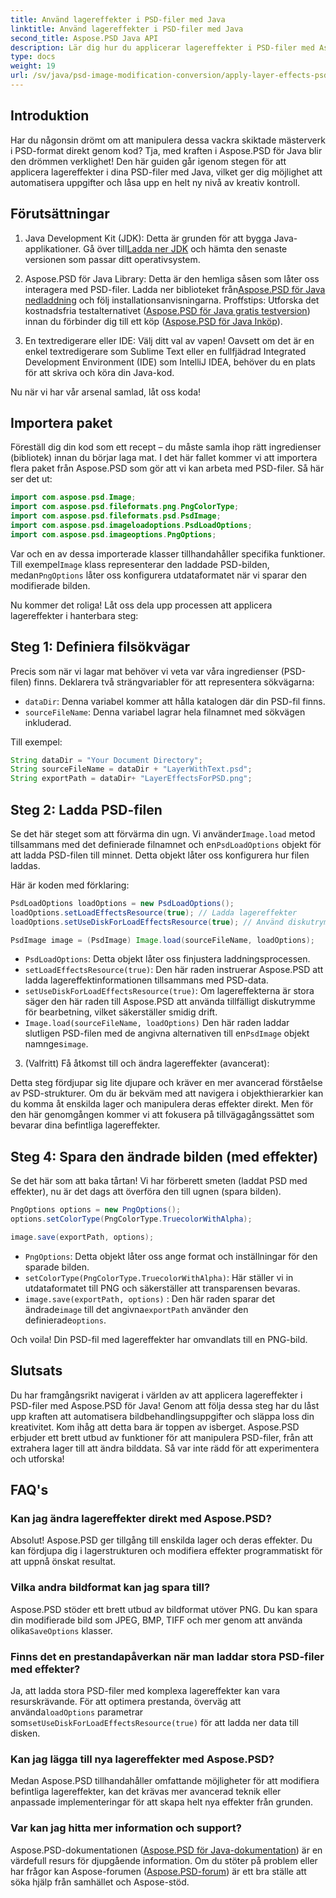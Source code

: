 ```yaml
---
title: Använd lagereffekter i PSD-filer med Java
linktitle: Använd lagereffekter i PSD-filer med Java
second_title: Aspose.PSD Java API
description: Lär dig hur du applicerar lagereffekter i PSD-filer med Aspose.PSD för Java. Den här handledningen täcker in att ladda PSDer, komma åt lager och spara den modifierade bilden.
type: docs
weight: 19
url: /sv/java/psd-image-modification-conversion/apply-layer-effects-psd-files/
---
```

## Introduktion

Har du någonsin drömt om att manipulera dessa vackra skiktade mästerverk i PSD-format direkt genom kod? Tja, med kraften i Aspose.PSD för Java blir den drömmen verklighet! Den här guiden går igenom stegen för att applicera lagereffekter i dina PSD-filer med Java, vilket ger dig möjlighet att automatisera uppgifter och låsa upp en helt ny nivå av kreativ kontroll. 

## Förutsättningar

1.  Java Development Kit (JDK): Detta är grunden för att bygga Java-applikationer. Gå över till[Ladda ner JDK](https://www.oracle.com/java/technologies/javase/downloads/) och hämta den senaste versionen som passar ditt operativsystem.

2.  Aspose.PSD för Java Library: Detta är den hemliga såsen som låter oss interagera med PSD-filer. Ladda ner biblioteket från[Aspose.PSD för Java nedladdning](https://releases.aspose.com/psd/java/) och följ installationsanvisningarna. Proffstips: Utforska det kostnadsfria testalternativet ([Aspose.PSD för Java gratis testversion](https://releases.aspose.com/)) innan du förbinder dig till ett köp ([Aspose.PSD för Java Inköp](https://purchase.aspose.com/buy)).

3. En textredigerare eller IDE: Välj ditt val av vapen! Oavsett om det är en enkel textredigerare som Sublime Text eller en fullfjädrad Integrated Development Environment (IDE) som IntelliJ IDEA, behöver du en plats för att skriva och köra din Java-kod.

Nu när vi har vår arsenal samlad, låt oss koda!

## Importera paket

Föreställ dig din kod som ett recept – du måste samla ihop rätt ingredienser (bibliotek) innan du börjar laga mat. I det här fallet kommer vi att importera flera paket från Aspose.PSD som gör att vi kan arbeta med PSD-filer. Så här ser det ut:

```java
import com.aspose.psd.Image;
import com.aspose.psd.fileformats.png.PngColorType;
import com.aspose.psd.fileformats.psd.PsdImage;
import com.aspose.psd.imageloadoptions.PsdLoadOptions;
import com.aspose.psd.imageoptions.PngOptions;
```

 Var och en av dessa importerade klasser tillhandahåller specifika funktioner. Till exempel`Image` klass representerar den laddade PSD-bilden, medan`PngOptions` låter oss konfigurera utdataformatet när vi sparar den modifierade bilden.

Nu kommer det roliga! Låt oss dela upp processen att applicera lagereffekter i hanterbara steg:

## Steg 1: Definiera filsökvägar

Precis som när vi lagar mat behöver vi veta var våra ingredienser (PSD-filen) finns. Deklarera två strängvariabler för att representera sökvägarna:

- `dataDir`: Denna variabel kommer att hålla katalogen där din PSD-fil finns. 
- `sourceFileName`: Denna variabel lagrar hela filnamnet med sökvägen inkluderad.

Till exempel:

```java
String dataDir = "Your Document Directory";
String sourceFileName = dataDir + "LayerWithText.psd";
String exportPath = dataDir+ "LayerEffectsForPSD.png";
```

## Steg 2: Ladda PSD-filen

 Se det här steget som att förvärma din ugn. Vi använder`Image.load` metod tillsammans med det definierade filnamnet och en`PsdLoadOptions` objekt för att ladda PSD-filen till minnet. Detta objekt låter oss konfigurera hur filen laddas.

Här är koden med förklaring:

```java
PsdLoadOptions loadOptions = new PsdLoadOptions();
loadOptions.setLoadEffectsResource(true); // Ladda lagereffekter
loadOptions.setUseDiskForLoadEffectsResource(true); // Använd diskutrymme för stora effekter

PsdImage image = (PsdImage) Image.load(sourceFileName, loadOptions);
```

- `PsdLoadOptions`: Detta objekt låter oss finjustera laddningsprocessen.
- `setLoadEffectsResource(true)`: Den här raden instruerar Aspose.PSD att ladda lagereffektinformationen tillsammans med PSD-data. 
- `setUseDiskForLoadEffectsResource(true)`: Om lagereffekterna är stora säger den här raden till Aspose.PSD att använda tillfälligt diskutrymme för bearbetning, vilket säkerställer smidig drift.
- `Image.load(sourceFileName, loadOptions)` Den här raden laddar slutligen PSD-filen med de angivna alternativen till en`PsdImage` objekt namnges`image`.

3. (Valfritt) Få åtkomst till och ändra lagereffekter (avancerat):

Detta steg fördjupar sig lite djupare och kräver en mer avancerad förståelse av PSD-strukturer. Om du är bekväm med att navigera i objekthierarkier kan du komma åt enskilda lager och manipulera deras effekter direkt. Men för den här genomgången kommer vi att fokusera på tillvägagångssättet som bevarar dina befintliga lagereffekter.
## Steg 4: Spara den ändrade bilden (med effekter)

Se det här som att baka tårtan! Vi har förberett smeten (laddat PSD med effekter), nu är det dags att överföra den till ugnen (spara bilden). 

```java
PngOptions options = new PngOptions();
options.setColorType(PngColorType.TruecolorWithAlpha);

image.save(exportPath, options);
```

- `PngOptions`: Detta objekt låter oss ange format och inställningar för den sparade bilden.
- `setColorType(PngColorType.TruecolorWithAlpha)`: Här ställer vi in utdataformatet till PNG och säkerställer att transparensen bevaras.
- `image.save(exportPath, options)` : Den här raden sparar det ändrade`image` till det angivna`exportPath` använder den definierade`options`.

Och voila! Din PSD-fil med lagereffekter har omvandlats till en PNG-bild.

## Slutsats

Du har framgångsrikt navigerat i världen av att applicera lagereffekter i PSD-filer med Aspose.PSD för Java! Genom att följa dessa steg har du låst upp kraften att automatisera bildbehandlingsuppgifter och släppa loss din kreativitet. Kom ihåg att detta bara är toppen av isberget. Aspose.PSD erbjuder ett brett utbud av funktioner för att manipulera PSD-filer, från att extrahera lager till att ändra bilddata. Så var inte rädd för att experimentera och utforska!

## FAQ's

### Kan jag ändra lagereffekter direkt med Aspose.PSD?
Absolut! Aspose.PSD ger tillgång till enskilda lager och deras effekter. Du kan fördjupa dig i lagerstrukturen och modifiera effekter programmatiskt för att uppnå önskat resultat. 

### Vilka andra bildformat kan jag spara till?
 Aspose.PSD stöder ett brett utbud av bildformat utöver PNG. Du kan spara din modifierade bild som JPEG, BMP, TIFF och mer genom att använda olika`SaveOptions` klasser.

### Finns det en prestandapåverkan när man laddar stora PSD-filer med effekter?
 Ja, att ladda stora PSD-filer med komplexa lagereffekter kan vara resurskrävande. För att optimera prestanda, överväg att använda`loadOptions` parametrar som`setUseDiskForLoadEffectsResource(true)` för att ladda ner data till disken.

### Kan jag lägga till nya lagereffekter med Aspose.PSD?
Medan Aspose.PSD tillhandahåller omfattande möjligheter för att modifiera befintliga lagereffekter, kan det krävas mer avancerad teknik eller anpassade implementeringar för att skapa helt nya effekter från grunden.

### Var kan jag hitta mer information och support?
Aspose.PSD-dokumentationen ([Aspose.PSD för Java-dokumentation](https://reference.aspose.com/psd/java/)) är en värdefull resurs för djupgående information. Om du stöter på problem eller har frågor kan Aspose-forumen ([Aspose.PSD-forum](https://forum.aspose.com/c/psd/34)) är ett bra ställe att söka hjälp från samhället och Aspose-stöd.